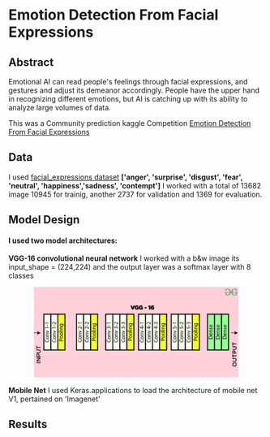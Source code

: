 # Emotion Detection From Facial Expressions

## Abstract
Emotional AI can read people's feelings through facial expressions, and gestures and adjust its demeanor accordingly. People have the upper hand in recognizing different emotions, but AI is catching up with its ability to analyze large volumes of data.

This was a Community prediction kaggle Competition [Emotion Detection From Facial Expressions](https://www.kaggle.com/competitions/emotion-detection-from-facial-expressions/overview)

## Data
I used [facial_expressions dataset](https://github.com/muxspace/facial_expressions) 
**['anger', 'surprise', 'disgust', 'fear', 'neutral', 'happiness','sadness', 'contempt']** 
I worked with a total of 13682 image 10945 for trainig, another 2737 for validation and 1369 for evaluation.


## Model Design
#### I used two model architectures:
 **VGG-16 convolutional neural network** 
I worked with a b&w image its input_shape = (224,224)
and the output layer was a softmax layer with 8 classes

<p align="center">
  <img src="conv-layers-vgg16.jpg" width="80%" title="conv-layers-vgg16">
</p>

 **Mobile Net**
I used Keras.applications to load the architecture of mobile net V1, pertained on 'Imagenet'

## Results

